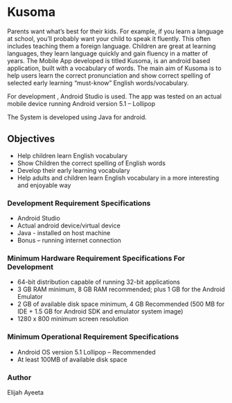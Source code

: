 # Kusoma
Parents want what’s best for their kids. For example, if you learn a language at school, you’ll probably want your child to speak it fluently. This often includes teaching them a foreign language. 
Children are great at learning languages, they learn language quickly and gain fluency in a matter of years. The Mobile App developed is titled Kusoma, is an android based application, built with a vocabulary of words. The main aim of Kusoma is to help users learn the correct pronunciation and  show correct spelling  of selected early learning “must-know” English words/vocabulary. 

For development , Android Studio is used. The app was tested on an actual mobile device running Android version 5.1 – Lollipop
 
The System is developed using Java for android.

## Objectives
* Help children learn English vocabulary
* Show Children the correct spelling of English words
* Develop their early learning vocabulary
* Help adults and children learn English vocabulary in a more interesting and enjoyable way

### Development Requirement Specifications
*	Android Studio
*	Actual android device/virtual  device
*	Java  - installed on host machine
*	Bonus – running internet connection

### Minimum Hardware Requirement Specifications For Development
*	64-bit distribution capable of running 32-bit applications
*	3 GB RAM minimum, 8 GB RAM recommended; plus 1 GB for the Android Emulator
*	2 GB of available disk space minimum, 4 GB Recommended (500 MB for IDE + 1.5 GB for Android SDK and emulator system image)
*	1280 x 800 minimum screen resolution

### Minimum Operational Requirement Specifications
*	Android OS version 5.1 Lollipop – Recommended
*	At least 100MB of available disk space

### Author
Elijah Ayeeta
